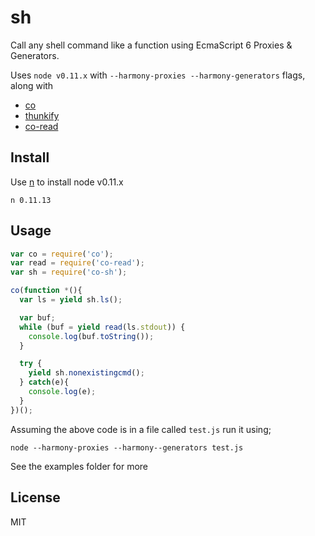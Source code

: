 sh
==

Call any shell command like a function using EcmaScript 6 Proxies & Generators.

Uses `node v0.11.x` with  `--harmony-proxies --harmony-generators` flags, along with 

* [co](https://github.com/visionmedia/co)
* [thunkify](https://github.com/visionmedia/node-thunkify)
* [co-read](https://github.com/juliangruber/co-read)


## Install

Use [n](https://github.com/visionmedia/n) to install node v0.11.x
    
    n 0.11.13

## Usage

```javascript
var co = require('co');
var read = require('co-read');
var sh = require('co-sh');

co(function *(){
  var ls = yield sh.ls();

  var buf;
  while (buf = yield read(ls.stdout)) {
    console.log(buf.toString());
  }

  try {
    yield sh.nonexistingcmd();
  } catch(e){
    console.log(e);
  }
})();
```

Assuming the above code is in a file called `test.js` run it using;

    node --harmony-proxies --harmony--generators test.js

See the examples folder for more

## License

MIT
